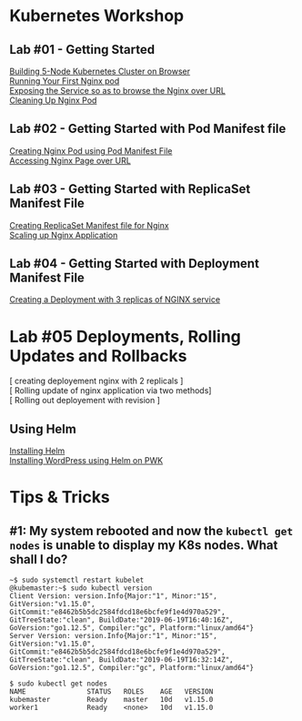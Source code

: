 # Kubernetes Workshop

## Lab #01 - Getting Started

[Building 5-Node Kubernetes Cluster on Browser](https://github.com/collabnix/dockerlabs/blob/master/kubernetes/beginners/getting-started-on-pwk.md)<br>
[Running Your First Nginx pod](https://github.com/collabnix/dockerlabs/tree/master/kubernetes/beginners/workshop/lab00-running-nginx-pod#lab-00-running-nginx-pod)<br>
[Exposing the Service so as to browse the Nginx over URL ](https://github.com/collabnix/dockerlabs/tree/master/kubernetes/beginners/workshop/lab00-running-nginx-pod#exposing-the-service-so-as-to-browse-the-nginx-over-url)<br>
[Cleaning Up Nginx Pod](https://github.com/collabnix/dockerlabs/tree/master/kubernetes/beginners/workshop/lab00-running-nginx-pod#cleaning-up) <br>

## Lab #02 - Getting Started with Pod Manifest file

[Creating Nginx Pod using Pod Manifest File](https://github.com/collabnix/dockerlabs/blob/master/kubernetes/beginners/workshop/lab01-creating-nginx-pod/README.md#lab-01-creating-nginx-pod-using-pod-manifest-file)<br>
[Accessing Nginx Page over URL](https://github.com/collabnix/dockerlabs/blob/master/kubernetes/beginners/workshop/lab01-creating-nginx-pod/README.md#verify-that-the-pod-came-up-fine)<br>

## Lab #03 - Getting Started with ReplicaSet Manifest File

[Creating ReplicaSet Manifest file for Nginx](https://github.com/collabnix/dockerlabs/blob/master/kubernetes/beginners/workshop/lab02-creating-replicaset)<br>
[Scaling up Nginx Application](https://github.com/collabnix/dockerlabs/tree/master/kubernetes/beginners/workshop/lab03-creating-deployment-3replicas-nginx#scaling-up-nginx-app)

## Lab #04 - Getting Started with Deployment Manifest File

[Creating a Deployment with 3 replicas of NGINX service](https://github.com/collabnix/dockerlabs/blob/master/kubernetes/beginners/workshop/lab03-creating-deployment-3replicas-nginx)<br>

# Lab #05 Deployments, Rolling Updates and Rollbacks
[ creating deployement nginx with 2 replicals ] <br> 
[ Rolling update of nginx application via two methods] <br> 
[ Rolling out deployement with revision ] <br>

## Using Helm

[Installing Helm](https://github.com/collabnix/dockerlabs/blob/master/kubernetes/beginners/workshop/helm/getting-started.md)<br>
[Installing WordPress using Helm on PWK](https://github.com/collabnix/dockerlabs/blob/master/kubernetes/beginners/workshop/helm/installing-wordpress.md)<br>

# Tips & Tricks

## #1: My system rebooted and now the ```kubectl get nodes``` is unable to display my K8s nodes. What shall I do?


```
~$ sudo systemctl restart kubelet
@kubemaster:~$ sudo kubectl version
Client Version: version.Info{Major:"1", Minor:"15", GitVersion:"v1.15.0", GitCommit:"e8462b5b5dc2584fdcd18e6bcfe9f1e4d970a529", GitTreeState:"clean", BuildDate:"2019-06-19T16:40:16Z", GoVersion:"go1.12.5", Compiler:"gc", Platform:"linux/amd64"}
Server Version: version.Info{Major:"1", Minor:"15", GitVersion:"v1.15.0", GitCommit:"e8462b5b5dc2584fdcd18e6bcfe9f1e4d970a529", GitTreeState:"clean", BuildDate:"2019-06-19T16:32:14Z", GoVersion:"go1.12.5", Compiler:"gc", Platform:"linux/amd64"}
```

```
$ sudo kubectl get nodes
NAME               STATUS   ROLES    AGE   VERSION
kubemaster         Ready    master   10d   v1.15.0
worker1            Ready    <none>   10d   v1.15.0
```
